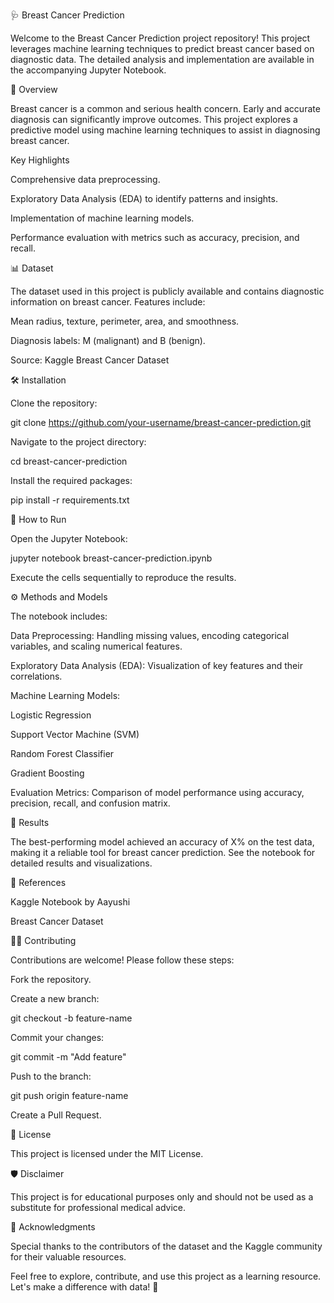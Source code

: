 🩺 Breast Cancer Prediction

Welcome to the Breast Cancer Prediction project repository! This project leverages machine learning techniques to predict breast cancer based on diagnostic data. The detailed analysis and implementation are available in the accompanying Jupyter Notebook.

📜 Overview

Breast cancer is a common and serious health concern. Early and accurate diagnosis can significantly improve outcomes. This project explores a predictive model using machine learning techniques to assist in diagnosing breast cancer.

Key Highlights

Comprehensive data preprocessing.

Exploratory Data Analysis (EDA) to identify patterns and insights.

Implementation of machine learning models.

Performance evaluation with metrics such as accuracy, precision, and recall.

📊 Dataset

The dataset used in this project is publicly available and contains diagnostic information on breast cancer. Features include:

Mean radius, texture, perimeter, area, and smoothness.

Diagnosis labels: M (malignant) and B (benign).

Source: Kaggle Breast Cancer Dataset

🛠️ Installation

Clone the repository:

git clone https://github.com/your-username/breast-cancer-prediction.git

Navigate to the project directory:

cd breast-cancer-prediction

Install the required packages:

pip install -r requirements.txt

🧪 How to Run

Open the Jupyter Notebook:

jupyter notebook breast-cancer-prediction.ipynb

Execute the cells sequentially to reproduce the results.

⚙️ Methods and Models

The notebook includes:

Data Preprocessing: Handling missing values, encoding categorical variables, and scaling numerical features.

Exploratory Data Analysis (EDA): Visualization of key features and their correlations.

Machine Learning Models:

Logistic Regression

Support Vector Machine (SVM)

Random Forest Classifier

Gradient Boosting

Evaluation Metrics: Comparison of model performance using accuracy, precision, recall, and confusion matrix.

🚀 Results

The best-performing model achieved an accuracy of X% on the test data, making it a reliable tool for breast cancer prediction. See the notebook for detailed results and visualizations.

🔗 References

Kaggle Notebook by Aayushi

Breast Cancer Dataset

🧑‍💻 Contributing

Contributions are welcome! Please follow these steps:

Fork the repository.

Create a new branch:

git checkout -b feature-name

Commit your changes:

git commit -m "Add feature"

Push to the branch:

git push origin feature-name

Create a Pull Request.

📄 License

This project is licensed under the MIT License.

🛡️ Disclaimer

This project is for educational purposes only and should not be used as a substitute for professional medical advice.

🙌 Acknowledgments

Special thanks to the contributors of the dataset and the Kaggle community for their valuable resources.

Feel free to explore, contribute, and use this project as a learning resource. Let's make a difference with data! 🌟

